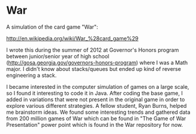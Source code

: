 War
===

A simulation of the card game "War":

http://en.wikipedia.org/wiki/War_%28card_game%29

I wrote this during the summer of 2012 at Governor's Honors program between junior/senior year of high school (http://gosa.georgia.gov/governors-honors-program) where I was a Math major. I didn't know about stacks/queues but ended up kind of reverse engineering a stack.

I became interested in the computer simulation of games on a large scale, so I found it interesting to code it in Java. After coding the base game, I added in variations that were not present in the original game in order to explore various different strategies. A fellow student, Ryan Burns, helped me brainstorm ideas. We found some interesting trends and gathered data from 200 million games of War which can be found in "The Game of War Presentation" power point which is found in the War repository for now.
